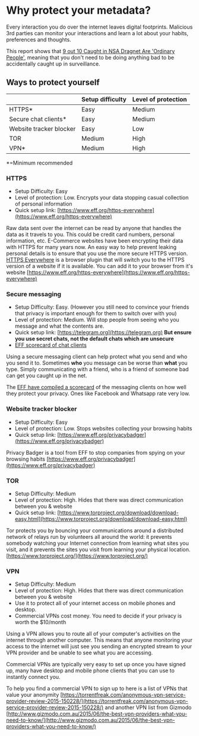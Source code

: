 ---
---

# Why protect your metadata?
Every interaction you do over the internet leaves digital footprints. Malicious 3rd parties can monitor your interactions and learn a lot about your habits, preferences and thoughts.

This report shows that [9 out 10 Caught in NSA Dragnet Are 'Ordinary People'](http://www.commondreams.org/news/2014/07/06/report-9-out-10-caught-nsa-dragnet-are-ordinary-people),
meaning that you don't need to be doing anything bad to be accidentally caught up in surveillance.


## Ways to protect yourself

|                | Setup difficulty        | Level of protection    |
| ------------- | ------------- | --------------------- |
| HTTPS*          | Easy            | Medium    |
| Secure chat clients*    | Easy        | Medium        |
| Website tracker blocker | Easy | Low         |
| TOR            | Medium        | High        |
| VPN*            | Medium        | High        |

*=Minimum recommended

### HTTPS
* Setup Difficulty: Easy
* Level of protection: Low. Encrypts your data stopping casual collection of personal information
* Quick setup link: [https://www.eff.org/https-everywhere](https://www.eff.org/https-everywhere)

Raw data sent over the internet can be read by anyone that handles the data as it travels to you. This could be credit card numbers, personal information, etc.
E-Commerce websites have been encrypting their data with HTTPS for many years now. An easy way to help prevent leaking personal details is to ensure that you use the more secure HTTPS version. [HTTPS Everywhere](https://www.eff.org/https-everywhere) is a browser plugin that will switch you to the HTTPS version of a website if it is available. You can add it to your browser from it's website [https://www.eff.org/https-everywhere](https://www.eff.org/https-everywhere)

### Secure messaging
* Setup Difficulty: Easy. (However you still need to convince your friends that privacy is important enough for them to switch over with you)
* Level of protection: Medium. Will stop people from seeing who you message and what the contents are.
* Quick setup link: [https://telegram.org](https://telegram.org) **But ensure you use secret chats, not the default chats which are unsecure**
* [EFF scorecard of chat clients](https://www.eff.org/secure-messaging-scorecard)

Using a secure messaging client can help protect what you send and who you send it to.
Sometimes **who** you message can be worse than **what** you type. Simply communicating with a friend, who is a friend of someone bad can get you caught up in the net. 

The [EFF have compiled a scorecard](https://www.eff.org/secure-messaging-scorecard) of the messaging clients on how well they protect your privacy. Ones like Facebook and Whatsapp rate very low.

### Website tracker blocker
* Setup Difficulty: Easy
* Level of protection: Low. Stops websites collecting your browsing habits 
* Quick setup link: [https://www.eff.org/privacybadger](https://www.eff.org/privacybadger)

Privacy Badger is a tool from EFF to stop companies from spying on your browsing habits [https://www.eff.org/privacybadger](https://www.eff.org/privacybadger)

### TOR
* Setup Difficulty: Medium
* Level of protection: High. Hides that there was direct communication between you & website
* Quick setup link: [https://www.torproject.org/download/download-easy.html](https://www.torproject.org/download/download-easy.html)

Tor protects you by bouncing your communications around a distributed network of relays run by volunteers all around the world: it prevents somebody watching your Internet connection from learning what sites you visit, and it prevents the sites you visit from learning your physical location.
[https://www.torproject.org/](https://www.torproject.org/)

### VPN
* Setup Difficulty: Medium
* Level of protection: High. Hides that there was direct communication between you & website
* Use it to protect all of your internet access on mobile phones and desktop.
* Commercial VPNs cost money. You need to decide if your privacy is worth the $10/month

Using a VPN allows you to route all of your computer's activities on the internet through another computer. This means that anyone monitoring your access to the internet will just see you sending an encrypted stream to your VPN provider and be unable to see what you are accessing.

Commercial VPNs are typically very easy to set up once you have signed up, many have desktop and mobile phone clients that you can use to instantly connect you. 

To help you find a commercial VPN to sign up to here is a list of VPNs that value your anonymity [https://torrentfreak.com/anonymous-vpn-service-provider-review-2015-150228/](https://torrentfreak.com/anonymous-vpn-service-provider-review-2015-150228/) 
and another VPN list from Gizmodo [http://www.gizmodo.com.au/2015/06/the-best-vpn-providers-what-you-need-to-know/](http://www.gizmodo.com.au/2015/06/the-best-vpn-providers-what-you-need-to-know/)
